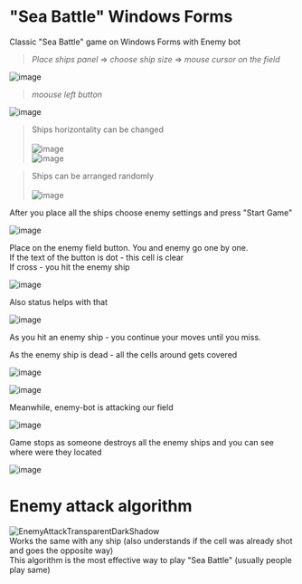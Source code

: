 # "Sea Battle" Windows Forms
Classic "Sea Battle" game on Windows Forms with Enemy bot

> *Place ships panel* => *choose ship size* => *mouse cursor on the field*

![image](https://user-images.githubusercontent.com/111363234/205208661-8c191fac-0f5f-4828-b15f-07611fa2db8e.png)

> *moouse left button*

![image](https://user-images.githubusercontent.com/111363234/205208823-f3327c16-c121-4d5b-8182-6a796878feaf.png)

> Ships horizontality can be changed <br /> <br />
![image](https://user-images.githubusercontent.com/111363234/205208967-d10b8f29-e66f-4c9a-8147-33f61f01f185.png) <br />
![image](https://user-images.githubusercontent.com/111363234/205208984-6e86da1c-7458-46c1-91e2-e99007d69d18.png) <br />

> Ships can be arranged randomly <br /> <br />
![image](https://user-images.githubusercontent.com/111363234/205209269-c927bd74-653e-4f27-93c8-a8092d3621d5.png)

After you place all the ships choose enemy settings and press "Start Game"

![image](https://user-images.githubusercontent.com/111363234/205209496-fa32a483-32c4-4cb7-8076-79a4ef576701.png)

Place on the enemy field button. You and enemy go one by one. <br />
If the text of the button is dot - this cell is clear <br />
If cross - you hit the enemy ship

![image](https://user-images.githubusercontent.com/111363234/205210176-bdb95f8f-42e8-4a2d-93dd-af9b8d8bfff8.png)

Also status helps with that

![image](https://user-images.githubusercontent.com/111363234/205210209-139caa90-2075-4448-ad82-0b44f22a760d.png)

As you hit an enemy ship - you continue your moves until you miss.

As the enemy ship is dead - all the cells around gets covered

![image](https://user-images.githubusercontent.com/111363234/205210360-96f9751d-58a8-4a10-b747-39ba5ceb3ed9.png)

![image](https://user-images.githubusercontent.com/111363234/205210376-eadcc339-4027-41f0-86ab-5496235c537f.png)

Meanwhile, enemy-bot is attacking our field

![image](https://user-images.githubusercontent.com/111363234/205210557-3b03fdf9-acb7-4d98-900c-45030238bc0b.png)

Game stops as someone destroys all the enemy ships and you can see where were they located

![image](https://user-images.githubusercontent.com/111363234/205210651-2c50fc15-1bff-4c64-b8bf-a57bfaf3fc66.png)




# Enemy attack algorithm

![EnemyAttackTransparentDarkShadow](https://user-images.githubusercontent.com/111363234/205208423-ea1800c2-4437-42e5-936c-216f3fc9a110.png) <br />
Works the same with any ship (also understands if the cell was already shot and goes the opposite way) <br />
This algorithm is the most effective way to play "Sea Battle" (usually people play same) <br />
